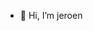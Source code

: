 - 👋 Hi, I’m jeroen


<!---
jeromemulder/jeromemulder is a ✨ special ✨ repository because its `README.md` (this file) appears on your GitHub profile.
You can click the Preview link to take a look at your changes.
--->
